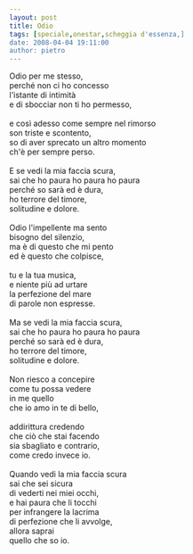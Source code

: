 ```yaml
---
layout: post
title: Odio
tags: [speciale,onestar,scheggia d'essenza,]
date: 2008-04-04 19:11:00
author: pietro
---
```

Odio per me stesso,<br/>perché non ci ho concesso<br/>l'istante di intimità<br/>e di sbocciar non ti ho permesso,<br/><br/>e così adesso come sempre nel rimorso<br/>son triste e scontento,<br/>so di aver sprecato un altro momento<br/>ch'è per sempre perso.<br/><br/>E se vedi la mia faccia scura,<br/>sai che ho paura ho paura ho paura<br/>perché so sarà ed è dura,<br/>ho terrore del timore,<br/>solitudine e dolore.<br/><br/>Odio l'impellente ma sento<br/>bisogno del silenzio,<br/>ma è di questo che mi pento<br/>ed è questo che colpisce,<br/><br/>tu e la tua musica,<br/>e niente più ad urtare<br/>la perfezione del mare<br/>di parole non espresse.<br/><br/>Ma se vedi la mia faccia scura,<br/>sai che ho paura ho paura ho paura<br/>perché so sarà ed è dura,<br/>ho terrore del timore,<br/>solitudine e dolore.<br/><br/>Non riesco a concepire<br/>come tu possa vedere<br/>in me quello<br/>che io amo in te di bello,<br/><br/>addirittura credendo<br/>che ciò che stai facendo<br/>sia sbagliato e contrario,<br/>come credo invece io.<br/><br/>Quando vedi la mia faccia scura<br/>sai che sei sicura<br/>di vederti nei miei occhi,<br/>e hai paura che li tocchi<br/>per infrangere la lacrima<br/>di perfezione che li avvolge,<br/>allora saprai<br/>quello che so io.
